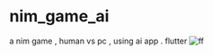 # nim_game_ai
a nim game , human vs pc , using ai app  . flutter 
![ff](https://github.com/noorhamdan0/nim_game_ai/assets/124586788/f36fcb2a-f57c-4ab1-9176-608862538f3b)
